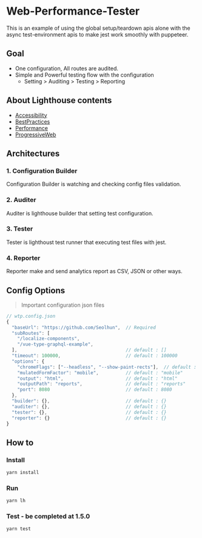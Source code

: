 # Web-Performance-Tester

This is an example of using the global setup/teardown apis alone with the async test-environment apis to make jest work smoothly with puppeteer.

## Goal
- One configuration, All routes are audited. 
- Simple and Powerful testing flow with the configuration
  - Setting > Auditing > Testing > Reporting

## About Lighthouse contents
- [Accessibility](https://github.com/Seolhun/web-performance-tester/blob/master/.content/Accessibility.md)
- [BestPractices](https://github.com/Seolhun/web-performance-tester/blob/master/.content/BestPractices.md)
- [Performance](https://github.com/Seolhun/web-performance-tester/blob/master/.content/Performance.md)
- [ProgressiveWeb](https://github.com/Seolhun/web-performance-tester/blob/master/.content/ProgressiveWeb.md)

## Architectures

### 1. Configuration Builder
Configuration Builder is watching and checking config files validation.

### 2. Auditer
Auditer is lighthouse builder that setting test configuration.

### 3. Tester
Tester is lighthoust test runner that executing test files with jest.

### 4. Reporter
Reporter make and send analytics report as CSV, JSON or other ways.


## Config Options

> Important configuration json files

```js
// wtp.config.json
{
  "baseUrl": "https://github.com/Seolhun",  // Required
  "subRoutes": [
    "/localize-components",
    "/vue-type-graphql-example",
  ],                                        // default : [] 
  "timeout": 100000,                        // default : 100000
  "options": {
    "chromeFlags": ["--headless", "--show-paint-rects"],  // default : ["--show-paint-rects"]  - ["--headless", "--disable-gpu"]
    "mulatedFormFactor": "mobile",          // default : "mobile"       - desktop, mobile
    "output": "html",                       // default : "html"         - json, html, csv
    "outputPath": "reports",                // default : "reports"
    "port": 8080                            // default : 8080
  },
  "builder": {},                            // default : {}
  "auditer": {},                            // default : {}
  "tester": {},                             // default : {}
  "reporter": {}                            // default : {}
}
```

## How to

### Install
```bash
yarn install
```

### Run
```bash
yarn lh
```

### Test - be completed at 1.5.0
```bash
yarn test
```

